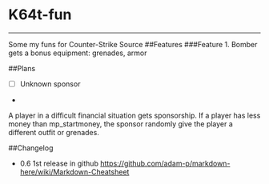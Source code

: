 # K64t-fun
---
Some my funs for Counter-Strike Source
##Features
###Feature 1. Bomber gets a bonus equipment: grenades, armor

##Plans
- [ ] Unknown sponsor
- 
A player in a difficult financial situation gets sponsorship. If a player has less money than mp_startmoney, the sponsor randomly give the player a different outfit or grenades.

##Changelog
* 0.6  1st release in github
https://github.com/adam-p/markdown-here/wiki/Markdown-Cheatsheet 
